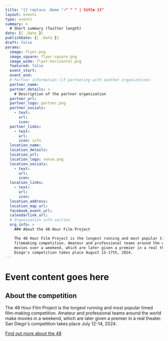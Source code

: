 ```yaml
---
title: "{{ replace .Name "-" " " | title }}"
layout: events
type: events
summary: >
  # Short summary (Twitter length)
date: {{ .Date }}
publishDate: {{ .Date }}
draft: false
params:
  image: flyer.png
  image_square: flyer-square.png
  image_wide: flyer-horizontal.png
  featured: false
  event_start: 
  event_end: 
  # Partner information (if partnering with another organization)
  partner_name: 
  partner_details: >
    # Description of the partner organization
  partner_url: 
  partner_logo: partner.png
  partner_socials:
    - text: 
      url: 
      icon: 
  partner_links:
    - text: 
      url: 
      icon: info
  location_name: 
  location_details: 
  location_url: 
  location_logo: venue.png
  location_socials:
    - text: 
      url: 
      icon: 
  location_links:
    - text: 
      url: 
      icon: 
  location_address: 
  location_map_url: 
  facebook_event_url: 
  calendarlink_url: 
  # Organization info section
  org_info: >
    ### About the 48 Hour Film Project

    The 48 Hour Film Project is the longest running and most popular timed
    filmmaking competition. Amateur and professional teams around the world make
    movies over a weekend, which are later given a premier in a real theater. San
    Diego's competition takes place August 15-17th, 2024.
---
```


# Event content goes here

## About the competition

The 48 Hour Film Project is the longest running and most popular timed
film-making competition. Amateur and professional teams around the world
make movies in a weekend, which are later given a premier in a real theater.
San Diego's competition takes place July 12-14, 2024.

[Find out more about the 48](/)
